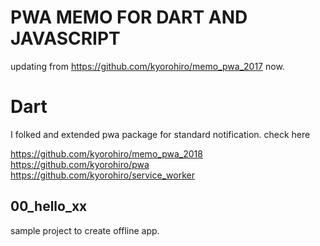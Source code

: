 # PWA MEMO FOR DART AND JAVASCRIPT

updating from https://github.com/kyorohiro/memo_pwa_2017 now.

# Dart

I folked and extended pwa package for standard notification.
check here

https://github.com/kyorohiro/memo_pwa_2018
https://github.com/kyorohiro/pwa
https://github.com/kyorohiro/service_worker

 
## 00_hello_xx

sample project to create offline app.
